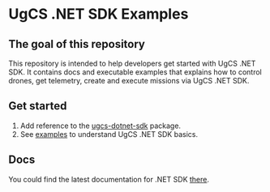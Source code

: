 # UgCS .NET SDK Examples


## The goal of this repository

This repository is intended to help developers get started with UgCS .NET SDK. 
It contains docs and executable examples that explains how to control drones, 
get telemetry, create and execute missions via UgCS .NET SDK.


## Get started

1. Add reference to the [ugcs-dotnet-sdk](https://www.nuget.org/packages/ugcs-dotnet-sdk/) package.
2. See [examples](https://github.com/ugcs/ugcs-dotnet-sdk/tree/master/Examples) to understand UgCS .NET SDK basics. 


## Docs

You could find the latest documentation for .NET SDK [there](https://ugcs.github.io/dot-net-sdk/).
